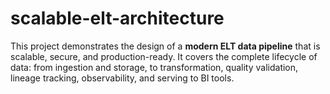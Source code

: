 # scalable-elt-architecture
 This project demonstrates the design of a **modern ELT data pipeline** that is scalable, secure, and production-ready.   It covers the complete lifecycle of data: from ingestion and storage, to transformation, quality validation, lineage tracking, observability, and serving to BI tools.  
